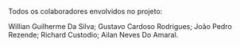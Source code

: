 Todos os colaboradores envolvidos no projeto:

Willian Guilherme Da Silva;
Gustavo Cardoso Rodrigues;
João Pedro Rezende;
Richard Custodio;
Ailan Neves Do Amaral.
